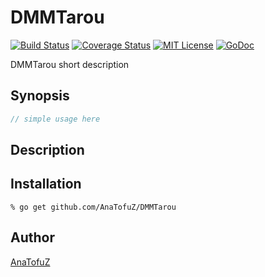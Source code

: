 DMMTarou
=======

[![Build Status](https://travis-ci.org/AnaTofuZ/DMMTarou.svg?branch=master)][travis]
[![Coverage Status](https://coveralls.io/repos/AnaTofuZ/DMMTarou/badge.svg?branch=master)][coveralls]
[![MIT License](http://img.shields.io/badge/license-MIT-blue.svg?style=flat-square)][license]
[![GoDoc](https://godoc.org/github.com/AnaTofuZ/DMMTarou?status.svg)][godoc]

[travis]: https://travis-ci.org/AnaTofuZ/DMMTarou
[coveralls]: https://coveralls.io/r/AnaTofuZ/DMMTarou?branch=master
[license]: https://github.com/AnaTofuZ/DMMTarou/blob/master/LICENSE
[godoc]: https://godoc.org/github.com/AnaTofuZ/DMMTarou

DMMTarou short description

## Synopsis

```go
// simple usage here
```

## Description

## Installation

```console
% go get github.com/AnaTofuZ/DMMTarou
```

## Author

[AnaTofuZ](https://github.com/AnaTofuZ)
